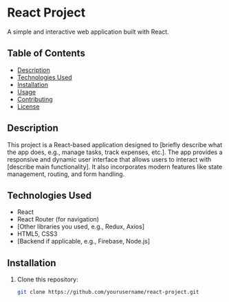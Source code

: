 # React Project

A simple and interactive web application built with React.

## Table of Contents

- [Description](#description)
- [Technologies Used](#technologies-used)
- [Installation](#installation)
- [Usage](#usage)
- [Contributing](#contributing)
- [License](#license)

## Description

This project is a React-based application designed to [briefly describe what the app does, e.g., manage tasks, track expenses, etc.]. The app provides a responsive and dynamic user interface that allows users to interact with [describe main functionality]. It also incorporates modern features like state management, routing, and form handling.

## Technologies Used

- React
- React Router (for navigation)
- [Other libraries you used, e.g., Redux, Axios]
- HTML5, CSS3
- [Backend if applicable, e.g., Firebase, Node.js]

## Installation

1. Clone this repository:
   ```bash
   git clone https://github.com/yourusername/react-project.git
